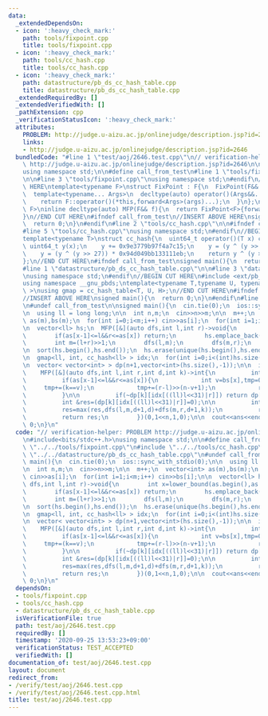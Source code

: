 ```yaml
---
data:
  _extendedDependsOn:
  - icon: ':heavy_check_mark:'
    path: tools/fixpoint.cpp
    title: tools/fixpoint.cpp
  - icon: ':heavy_check_mark:'
    path: tools/cc_hash.cpp
    title: tools/cc_hash.cpp
  - icon: ':heavy_check_mark:'
    path: datastructure/pb_ds_cc_hash_table.cpp
    title: datastructure/pb_ds_cc_hash_table.cpp
  _extendedRequiredBy: []
  _extendedVerifiedWith: []
  _pathExtension: cpp
  _verificationStatusIcon: ':heavy_check_mark:'
  attributes:
    PROBLEM: http://judge.u-aizu.ac.jp/onlinejudge/description.jsp?id=2646
    links:
    - http://judge.u-aizu.ac.jp/onlinejudge/description.jsp?id=2646
  bundledCode: "#line 1 \"test/aoj/2646.test.cpp\"\n// verification-helper: PROBLEM\
    \ http://judge.u-aizu.ac.jp/onlinejudge/description.jsp?id=2646\n\n#include<bits/stdc++.h>\n\
    using namespace std;\n\n#define call_from_test\n#line 1 \"tools/fixpoint.cpp\"\
    \n\n#line 3 \"tools/fixpoint.cpp\"\nusing namespace std;\n#endif\n//BEGIN CUT\
    \ HERE\ntemplate<typename F>\nstruct FixPoint : F{\n  FixPoint(F&& f):F(forward<F>(f)){}\n\
    \  template<typename... Args>\n  decltype(auto) operator()(Args&&... args) const{\n\
    \    return F::operator()(*this,forward<Args>(args)...);\n  }\n};\ntemplate<typename\
    \ F>\ninline decltype(auto) MFP(F&& f){\n  return FixPoint<F>{forward<F>(f)};\n\
    }\n//END CUT HERE\n#ifndef call_from_test\n//INSERT ABOVE HERE\nsigned main(){\n\
    \  return 0;\n}\n#endif\n#line 2 \"tools/cc_hash.cpp\"\n\n#ifndef call_from_test\n\
    #line 5 \"tools/cc_hash.cpp\"\nusing namespace std;\n#endif\n//BEGIN CUT HERE\n\
    template<typename T>\nstruct cc_hash{\n  uint64_t operator()(T x) const{\n   \
    \ uint64_t y(x);\n    y += 0x9e3779b97f4a7c15;\n    y = (y ^ (y >> 30)) * 0xbf58476d1ce4e5b9;\n\
    \    y = (y ^ (y >> 27)) * 0x94d049bb133111eb;\n    return y ^ (y >> 31);\n  }\n\
    };\n//END CUT HERE\n#ifndef call_from_test\nsigned main(){\n  return 0;\n}\n#endif\n\
    #line 1 \"datastructure/pb_ds_cc_hash_table.cpp\"\n\n#line 3 \"datastructure/pb_ds_cc_hash_table.cpp\"\
    \nusing namespace std;\n#endif\n//BEGIN CUT HERE\n#include <ext/pb_ds/assoc_container.hpp>\n\
    using namespace __gnu_pbds;\ntemplate<typename T,typename U, typename H=hash<T>\
    \ >\nusing gmap = cc_hash_table<T, U, H>;\n//END CUT HERE\n#ifndef call_from_test\n\
    //INSERT ABOVE HERE\nsigned main(){\n  return 0;\n}\n#endif\n#line 10 \"test/aoj/2646.test.cpp\"\
    \n#undef call_from_test\n\nsigned main(){\n  cin.tie(0);\n  ios::sync_with_stdio(0);\n\
    \n  using ll = long long;\n\n  int n,m;\n  cin>>n>>m;\n\n  m++;\n  vector<int>\
    \ as(m),bs(m);\n  for(int i=0;i<m;i++) cin>>as[i];\n  for(int i=1;i<m;i++) cin>>bs[i];\n\
    \n  vector<ll> hs;\n  MFP([&](auto dfs,int l,int r)->void{\n        int x=lower_bound(as.begin(),as.end(),r)-as.begin();\n\
    \        if(as[x-1]<=l&&r<=as[x]) return;\n        hs.emplace_back(((ll)l<<31)|r);\n\
    \        int m=(l+r)>>1;\n        dfs(l,m);\n        dfs(m,r);\n      })(0,(1<<n));\n\
    \n  sort(hs.begin(),hs.end());\n  hs.erase(unique(hs.begin(),hs.end()),hs.end());\n\
    \n  gmap<ll, int, cc_hash<ll> > idx;\n  for(int i=0;i<(int)hs.size();i++) idx[hs[i]]=i;\n\
    \n  vector< vector<int> > dp(n+1,vector<int>(hs.size(),-1));\n\n  int ans=(1<<n)-\n\
    \    MFP([&](auto dfs,int l,int r,int d,int k)->int{\n          int x=lower_bound(as.begin(),as.end(),r)-as.begin();\n\
    \          if(as[x-1]<=l&&r<=as[x]){\n            int v=bs[x],tmp=0;\n       \
    \     tmp+=(k==v);\n            tmp+=(r-l)>>(n-v+1);\n            return tmp;\n\
    \          }\n\n          if(~dp[k][idx[((ll)l<<31)|r]]) return dp[k][idx[((ll)l<<31)|r]];\n\
    \          int &res=(dp[k][idx[((ll)l<<31)|r]]=0);\n\n          int m=(l+r)>>1;\n\
    \          res=max(res,dfs(l,m,d+1,d)+dfs(m,r,d+1,k));\n          res=max(res,dfs(l,m,d+1,k)+dfs(m,r,d+1,d));\n\
    \          return res;\n        })(0,1<<n,1,0);\n\n  cout<<ans<<endl;\n  return\
    \ 0;\n}\n"
  code: "// verification-helper: PROBLEM http://judge.u-aizu.ac.jp/onlinejudge/description.jsp?id=2646\n\
    \n#include<bits/stdc++.h>\nusing namespace std;\n\n#define call_from_test\n#include\
    \ \"../../tools/fixpoint.cpp\"\n#include \"../../tools/cc_hash.cpp\"\n#include\
    \ \"../../datastructure/pb_ds_cc_hash_table.cpp\"\n#undef call_from_test\n\nsigned\
    \ main(){\n  cin.tie(0);\n  ios::sync_with_stdio(0);\n\n  using ll = long long;\n\
    \n  int n,m;\n  cin>>n>>m;\n\n  m++;\n  vector<int> as(m),bs(m);\n  for(int i=0;i<m;i++)\
    \ cin>>as[i];\n  for(int i=1;i<m;i++) cin>>bs[i];\n\n  vector<ll> hs;\n  MFP([&](auto\
    \ dfs,int l,int r)->void{\n        int x=lower_bound(as.begin(),as.end(),r)-as.begin();\n\
    \        if(as[x-1]<=l&&r<=as[x]) return;\n        hs.emplace_back(((ll)l<<31)|r);\n\
    \        int m=(l+r)>>1;\n        dfs(l,m);\n        dfs(m,r);\n      })(0,(1<<n));\n\
    \n  sort(hs.begin(),hs.end());\n  hs.erase(unique(hs.begin(),hs.end()),hs.end());\n\
    \n  gmap<ll, int, cc_hash<ll> > idx;\n  for(int i=0;i<(int)hs.size();i++) idx[hs[i]]=i;\n\
    \n  vector< vector<int> > dp(n+1,vector<int>(hs.size(),-1));\n\n  int ans=(1<<n)-\n\
    \    MFP([&](auto dfs,int l,int r,int d,int k)->int{\n          int x=lower_bound(as.begin(),as.end(),r)-as.begin();\n\
    \          if(as[x-1]<=l&&r<=as[x]){\n            int v=bs[x],tmp=0;\n       \
    \     tmp+=(k==v);\n            tmp+=(r-l)>>(n-v+1);\n            return tmp;\n\
    \          }\n\n          if(~dp[k][idx[((ll)l<<31)|r]]) return dp[k][idx[((ll)l<<31)|r]];\n\
    \          int &res=(dp[k][idx[((ll)l<<31)|r]]=0);\n\n          int m=(l+r)>>1;\n\
    \          res=max(res,dfs(l,m,d+1,d)+dfs(m,r,d+1,k));\n          res=max(res,dfs(l,m,d+1,k)+dfs(m,r,d+1,d));\n\
    \          return res;\n        })(0,1<<n,1,0);\n\n  cout<<ans<<endl;\n  return\
    \ 0;\n}\n"
  dependsOn:
  - tools/fixpoint.cpp
  - tools/cc_hash.cpp
  - datastructure/pb_ds_cc_hash_table.cpp
  isVerificationFile: true
  path: test/aoj/2646.test.cpp
  requiredBy: []
  timestamp: '2020-09-25 13:53:23+09:00'
  verificationStatus: TEST_ACCEPTED
  verifiedWith: []
documentation_of: test/aoj/2646.test.cpp
layout: document
redirect_from:
- /verify/test/aoj/2646.test.cpp
- /verify/test/aoj/2646.test.cpp.html
title: test/aoj/2646.test.cpp
---
```

